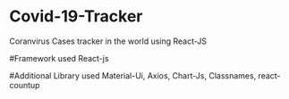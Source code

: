 # Covid-19-Tracker
Coranvirus Cases tracker in the world using React-JS

#Framework used
React-js

#Additional Library used
Material-Ui,
Axios,
Chart-Js,
Classnames,
react-countup
